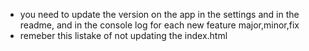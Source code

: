 - you need to update the version on the app in the settings and in the readme, and in the console log for each new feature major,minor,fix
- remeber this listake of not updating the index.html